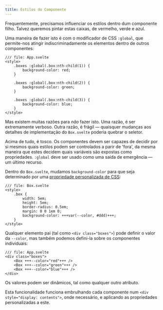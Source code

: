 ```yaml
---
title: Estilos do Componente
---
```


Frequentemente, precisamos influenciar os estilos dentro dum componente filho. Talvez queremos pintar estas caixas, de vermelho, verde e azul. 

Uma maneira de fazer isto é com o modificador de CSS `:global`, que permite-nos atingir indiscriminadamente os elementos dentro de outros componentes:

```svelte
/// file: App.svelte
<style>
	.boxes :global(.box:nth-child(1)) {
		background-color: red;
	}

	.boxes :global(.box:nth-child(2)) {
		background-color: green;
	}

	.boxes :global(.box:nth-child(3)) {
		background-color: blue;
	}
</style>
```

Mas existem muitas razões para _não_ fazer isto. Uma razão, é ser extremamente verboso. Outra razão, é frágil — quaisquer mudanças aos detalhes de implementação do `Box.svelte` poderia quebrar o seletor.

Acima de tudo, é tosco. Os componentes devem ser capazes de decidir por si mesmos quais estilos podem ser controlados a parir de 'fora', da mesma maneira que estes decidem quais variáveis são expostas como propriedades. `:global` deve ser usado como uma saída de emergência — um último recurso.

Dentro do `Box.svelte`, mudamos `background-color` para que seja determinado por uma [propriedade personalizada de CSS](https://developer.mozilla.org/en-US/docs/Web/CSS/--*):

```svelte
/// file: Box.svelte
<style>
	.box {
		width: 5em;
		height: 5em;
		border-radius: 0.5em;
		margin: 0 0 1em 0;
		background-color: +++var(--color, #ddd)+++;
	}
</style>
```

Qualquer elemento pai (tal como `<div class="boxes">`) pode definir o valor da `--color`, mas também podemos defini-la sobre os componentes individuais:

```svelte
/// file: App.svelte
<div class="boxes">
	<Box +++--color="red"+++ />
	<Box +++--color="green"+++ />
	<Box +++--color="blue"+++ />
</div>
```

Os valores podem ser dinâmicos, tal como qualquer outro atributo.

Esta funcionalidade funciona embrulhando cada componente num `<div style="display: contents">`, onde necessário, e aplicando as propriedades personalizadas a este.
